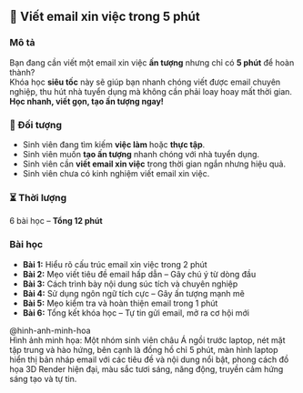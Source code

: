 ## 📌 Viết email xin việc trong 5 phút  

### Mô tả  
Bạn đang cần viết một email xin việc **ấn tượng** nhưng chỉ có **5 phút** để hoàn thành?  
Khóa học **siêu tốc** này sẽ giúp bạn nhanh chóng viết được email chuyên nghiệp, thu hút nhà tuyển dụng mà không cần phải loay hoay mất thời gian.  
**Học nhanh, viết gọn, tạo ấn tượng ngay!**  

### 🎯 Đối tượng  
- Sinh viên đang tìm kiếm **việc làm** hoặc **thực tập**.  
- Sinh viên muốn **tạo ấn tượng** nhanh chóng với nhà tuyển dụng.  
- Sinh viên cần **viết email xin việc** trong thời gian ngắn nhưng hiệu quả.  
- Sinh viên chưa có kinh nghiệm viết email xin việc.  

### ⏳ Thời lượng  
6 bài học – **Tổng 12 phút**  

### Bài học  
- **Bài 1:** Hiểu rõ cấu trúc email xin việc trong 2 phút  
- **Bài 2:** Mẹo viết tiêu đề email hấp dẫn – Gây chú ý từ dòng đầu  
- **Bài 3:** Cách trình bày nội dung súc tích và chuyên nghiệp  
- **Bài 4:** Sử dụng ngôn ngữ tích cực – Gây ấn tượng mạnh mẽ  
- **Bài 5:** Mẹo kiểm tra và hoàn thiện email trong 1 phút  
- **Bài 6:** Tổng kết khóa học – Tự tin gửi email, mở ra cơ hội mới  

@hinh-anh-minh-hoa  
Hình ảnh minh họa: Một nhóm sinh viên châu Á ngồi trước laptop, nét mặt tập trung và hào hứng, bên cạnh là đồng hồ chỉ 5 phút, màn hình laptop hiển thị bản nháp email với các tiêu đề và nội dung nổi bật, phong cách đồ họa 3D Render hiện đại, màu sắc tươi sáng, năng động, truyền cảm hứng sáng tạo và tự tin.